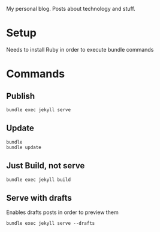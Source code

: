 My personal blog. 
Posts about technology and stuff.

# Setup

Needs to install Ruby in order to execute bundle commands

# Commands

## Publish
```
bundle exec jekyll serve
```

## Update
```
bundle
bundle update
```

## Just Build, not serve
```
bundle exec jekyll build
```

## Serve with drafts
Enables drafts posts in order to preview them
```
bundle exec jekyll serve --drafts
```